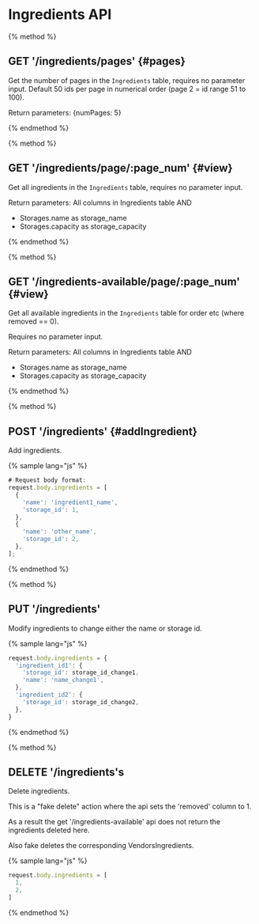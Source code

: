 # Ingredients API

{% method %}
## GET '/ingredients/pages' {#pages}

Get the number of pages in the `Ingredients` table, requires no parameter input. Default 50 ids per page in numerical order (page 2 = id range 51 to 100).

Return parameters:
{numPages: 5}

{% endmethod %}

{% method %}
## GET '/ingredients/page/:page_num' {#view}

Get all ingredients in the `Ingredients` table, requires no parameter input.

Return parameters:
All columns in Ingredients table AND
- Storages.name as storage_name
- Storages.capacity as storage_capacity

{% endmethod %}

{% method %}
## GET '/ingredients-available/page/:page_num' {#view}

Get all available ingredients in the `Ingredients` table for order etc (where removed == 0).

Requires no parameter input.

Return parameters:
All columns in Ingredients table AND
- Storages.name as storage_name
- Storages.capacity as storage_capacity

{% endmethod %}

{% method %}
## POST '/ingredients' {#addIngredient}

Add ingredients.

{% sample lang="js" %}
```js
# Request body format:
request.body.ingredients = [
  {
    'name': 'ingredient1_name',
    'storage_id': 1,
  },
  {
    'name': 'other_name',
    'storage_id': 2,
  },
];
```

{% endmethod %}

{% method %}
## PUT '/ingredients'

Modify ingredients to change either the name or storage id.

{% sample lang="js" %}
```js
request.body.ingredients = {
  'ingredient_id1': {
    'storage_id': storage_id_change1,
    'name': 'name_change1',
  },
  'ingredient_id2': {
    'storage_id': storage_id_change2,
  },
}
```
{% endmethod %}

{% method %}
## DELETE '/ingredients's

Delete ingredients.

This is a "fake delete" action where the api sets the 'removed' column to 1.

As a result the get '/ingredients-available' api does not return the ingredients deleted here.

Also fake deletes the corresponding VendorsIngredients.

{% sample lang="js" %}
```js
request.body.ingredients = [
  1,
  2,
]
```
{% endmethod %}